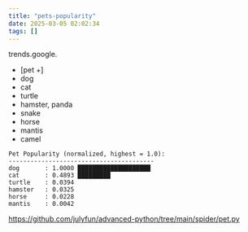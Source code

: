 ```yaml
---
title: "pets-popularity"
date: 2025-03-05 02:02:34
tags: []
---
```

trends.google.

- [pet +]
- dog
- cat
- turtle
- hamster, panda
- snake
- horse
- mantis
- camel

```
Pet Popularity (normalized, highest = 1.0):
----------------------------------------
dog       : 1.0000 ████████████████████
cat       : 0.4893 █████████
turtle    : 0.0394
hamster   : 0.0325
horse     : 0.0228
mantis    : 0.0042 
```

https://github.com/julyfun/advanced-python/tree/main/spider/pet.py

